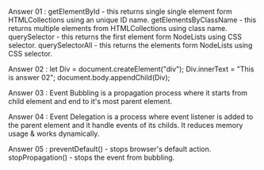 Answer 01 : 
getElementById - this returns single single element form HTMLCollections using an unique ID name.
getElementsByClassName - this returns multiple elements from HTMLCollections using class name.
querySelector - this returns the first element form NodeLists using CSS selector.
querySelectorAll - this returns the elements form NodeLists using CSS selector.

Answer 02 :
let Div = document.createElement("div");
Div.innerText = "This is answer 02";
document.body.appendChild(Div);

Answer 03 :
Event Bubbling is a propagation process where it starts from child element and end to it's most parent element.

Answer 04 :
Event Delegation is a process where event listener is added to the parent element and it handle events of its childs. It reduces memory usage & works dynamically.

Answer 05 :
preventDefault() - stops browser's default action.
stopPropagation() - stops the event from bubbling.